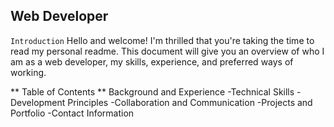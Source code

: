 ## Web Developer


` Introduction `
Hello and welcome! I'm thrilled that you're taking the time to read my personal readme. This document will give you an overview of who I am as a web developer, my skills, experience, and preferred ways of working.

** Table of Contents **
Background and Experience
-Technical Skills
-Development Principles
-Collaboration and Communication
-Projects and Portfolio
-Contact Information
